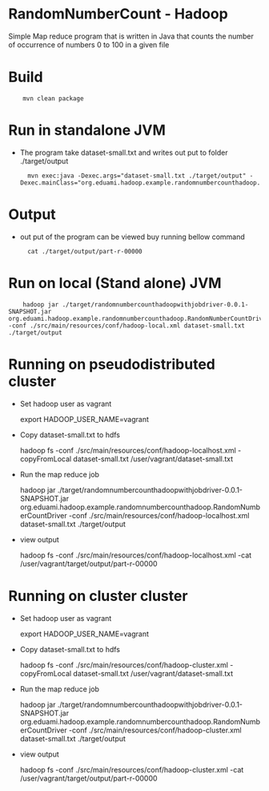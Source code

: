 # RandomNumberCount - Hadoop   
Simple Map reduce program that is written in Java that counts the number of occurrence of numbers 0 to 100 in a given file

# Build
		mvn clean package
# Run in standalone JVM
* The program take dataset-small.txt and writes out put to folder ./target/output

		mvn exec:java -Dexec.args="dataset-small.txt ./target/output" -Dexec.mainClass="org.eduami.hadoop.example.randomnumbercounthadoop.RandomNumberCountDriver"

# Output
* out put of the program can be viewed buy running bellow command
		
		cat ./target/output/part-r-00000		

# Run on local (Stand alone) JVM

		hadoop jar ./target/randomnumbercounthadoopwithjobdriver-0.0.1-SNAPSHOT.jar org.eduami.hadoop.example.randomnumbercounthadoop.RandomNumberCountDriver -conf ./src/main/resources/conf/hadoop-local.xml dataset-small.txt ./target/output 
		
# Running on pseudodistributed cluster
* Set hadoop user as vagrant

	export HADOOP_USER_NAME=vagrant
* Copy dataset-small.txt to hdfs

	hadoop fs -conf ./src/main/resources/conf/hadoop-localhost.xml -copyFromLocal dataset-small.txt /user/vagrant/dataset-small.txt
	
* Run the map reduce job

	hadoop jar ./target/randomnumbercounthadoopwithjobdriver-0.0.1-SNAPSHOT.jar org.eduami.hadoop.example.randomnumbercounthadoop.RandomNumberCountDriver -conf ./src/main/resources/conf/hadoop-localhost.xml dataset-small.txt ./target/output

* view output
	
	hadoop fs -conf ./src/main/resources/conf/hadoop-localhost.xml -cat /user/vagrant/target/output/part-r-00000  
	
# Running on cluster cluster
* Set hadoop user as vagrant

	export HADOOP_USER_NAME=vagrant
* Copy dataset-small.txt to hdfs

	hadoop fs -conf ./src/main/resources/conf/hadoop-cluster.xml -copyFromLocal dataset-small.txt /user/vagrant/dataset-small.txt
	
* Run the map reduce job

	hadoop jar ./target/randomnumbercounthadoopwithjobdriver-0.0.1-SNAPSHOT.jar org.eduami.hadoop.example.randomnumbercounthadoop.RandomNumberCountDriver -conf ./src/main/resources/conf/hadoop-cluster.xml dataset-small.txt ./target/output

* view output
	
	hadoop fs -conf ./src/main/resources/conf/hadoop-cluster.xml -cat /user/vagrant/target/output/part-r-00000  